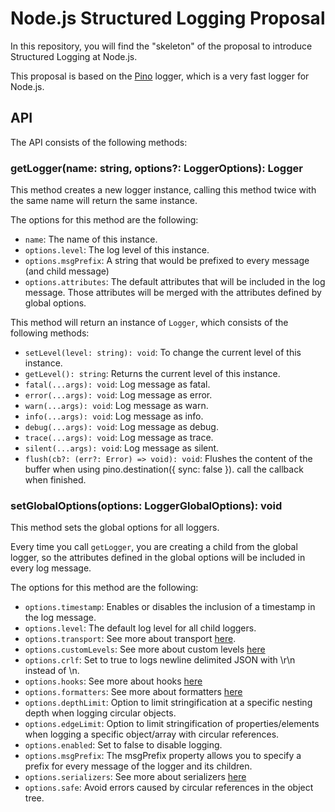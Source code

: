 # Node.js Structured Logging Proposal

In this repository, you will find the "skeleton" of the proposal to introduce Structured Logging at Node.js.

This proposal is based on the [Pino](https://github.com/pinojs/pino) logger, which is a very fast logger for Node.js.

## API

The API consists of the following methods:

### getLogger(name: string, options?: LoggerOptions): Logger

This method creates a new logger instance, calling this method twice with the same name will return the same instance.

The options for this method are the following:

- `name`: The name of this instance.
- `options.level`: The log level of this instance.
- `options.msgPrefix`: A string that would be prefixed to every message (and child message)
- `options.attributes`: The default attributes that will be included in the log message. Those attributes will be merged with the attributes defined by global options.

This method will return an instance of `Logger`, which consists of the following methods:

- `setLevel(level: string): void`: To change the current level of this instance.
- `getLevel(): string`: Returns the current level of this instance.
- `fatal(...args): void`: Log message as fatal.
- `error(...args): void`: Log message as error.
- `warn(...args): void`: Log message as warn.
- `info(...args): void`: Log message as info.
- `debug(...args): void`: Log message as debug.
- `trace(...args): void`: Log message as trace.
- `silent(...args): void`: Log message as silent.
- `flush(cb?: (err?: Error) => void): void`: Flushes the content of the buffer when using pino.destination({ sync: false }). call the callback when finished.

### setGlobalOptions(options: LoggerGlobalOptions): void

This method sets the global options for all loggers.

Every time you call `getLogger`, you are creating a child from the global logger, so the attributes defined in the global options will be included in every log message.

The options for this method are the following:

- `options.timestamp`: Enables or disables the inclusion of a timestamp in the log message.
- `options.level`: The default log level for all child loggers.
- `options.transport`: See more about transport [here](https://github.com/pinojs/pino/blob/main/docs/transports.md).
- `options.customLevels`: See more about custom levels [here](https://github.com/pinojs/pino/blob/main/docs/api.md#customlevels-object)
- `options.crlf`: Set to true to logs newline delimited JSON with \r\n instead of \n.
- `options.hooks`: See more about hooks [here](https://github.com/pinojs/pino/blob/main/docs/api.md#hooks-object)
- `options.formatters`: See more about formatters [here](https://github.com/pinojs/pino/blob/main/docs/api.md#formatters-object)
- `options.depthLimit`: Option to limit stringification at a specific nesting depth when logging circular objects.
- `options.edgeLimit`: Option to limit stringification of properties/elements when logging a specific object/array with circular references.
- `options.enabled`: Set to false to disable logging.
- `options.msgPrefix`: The msgPrefix property allows you to specify a prefix for every message of the logger and its children.
- `options.serializers`: See more about serializers [here](https://github.com/pinojs/pino/blob/main/docs/api.md#serializers-object)
- `options.safe`: Avoid errors caused by circular references in the object tree.
